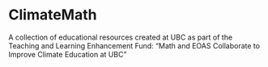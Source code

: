 # ClimateMath
A collection of educational resources created at UBC as part of the Teaching and Learning Enhancement Fund: “Math and EOAS Collaborate to Improve Climate Education at UBC”
